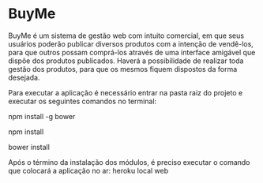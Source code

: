 # BuyMe
BuyMe é um sistema de gestão web com intuito comercial, em que seus usuários poderão publicar diversos produtos com a intenção de vendê-los, para que outros possam comprá-los através de uma interface amigável que dispõe dos produtos publicados. Haverá a possibilidade de realizar toda gestão dos produtos, para que os mesmos fiquem dispostos da forma desejada.

Para executar a aplicação é necessário entrar na pasta raiz do projeto e executar os seguintes comandos no terminal:

npm install -g bower

npm install

bower install

Após o término da instalação dos módulos, é preciso executar o comando que colocará a aplicação no ar: heroku local web
